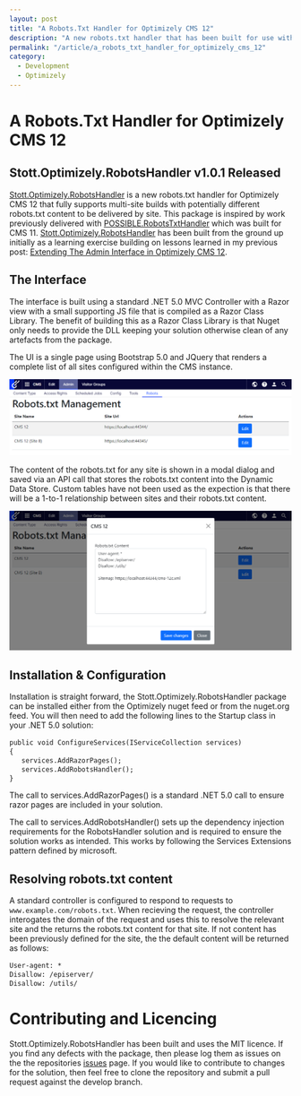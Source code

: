 ```yaml
---
layout: post
title: "A Robots.Txt Handler for Optimizely CMS 12"
description: "A new robots.txt handler that has been built for use with Optimizely CMS 12."
permalink: "/article/a_robots_txt_handler_for_optimizely_cms_12"
category:
  - Development
  - Optimizely
---
```


# A Robots.Txt Handler for Optimizely CMS 12

## Stott.Optimizely.RobotsHandler v1.0.1 Released

[Stott.Optimizely.RobotsHandler](https://github.com/GeekInTheNorth/Stott.Optimizely.RobotsHandler) is a new robots.txt handler for Optimizely CMS 12 that fully supports multi-site builds with potentially different robots.txt content to be delivered by site. This package is inspired by work previously delivered with [POSSIBLE.RobotsTxtHandler](https://github.com/made-to-engage/MadeToEngage.RobotsTxtHandler) which was built for CMS 11.  [Stott.Optimizely.RobotsHandler](https://github.com/GeekInTheNorth/Stott.Optimizely.RobotsHandler) has been built from the ground up initially as a learning exercise building on lessons learned in my previous post: [Extending The Admin Interface in Optimizely CMS 12](/article/custom_admin_pages_in_optimizely_12).

## The Interface

The interface is built using a standard .NET 5.0 MVC Controller with a Razor view with a small supporting JS file that is compiled as a Razor Class Library.  The benefit of building this as a Razor Class Library is that Nuget only needs to provide the DLL keeping your solution otherwise clean of any artefacts from the package. 

The UI is a single page using Bootstrap 5.0 and JQuery that renders a complete list of all sites configured within the CMS instance.

![Stott Robots Handler - Listing View](/assets/robots-handler-1.png)

The content of the robots.txt for any site is shown in a modal dialog and saved via an API call that stores the robots.txt content into the Dynamic Data Store.  Custom tables have not been used as the expection is that there will be a 1-to-1 relationship between sites and their robots.txt content.

![Stott Robots Handler - Edit Modal](/assets/robots-handler-2.png)

## Installation & Configuration

Installation is straight forward, the Stott.Optimizely.RobotsHandler package can be installed either from the Optimizely nuget feed or from the nuget.org feed.  You will then need to add the following lines to the Startup class in your .NET 5.0 solution:

```
public void ConfigureServices(IServiceCollection services)
{
   services.AddRazorPages();
   services.AddRobotsHandler();
}
```

The call to services.AddRazorPages() is a standard .NET 5.0 call to ensure razor pages are included in your solution.

The call to services.AddRobotsHandler() sets up the dependency injection requirements for the RobotsHandler solution and is required to ensure the solution works as intended. This works by following the Services Extensions pattern defined by microsoft.

## Resolving robots.txt content

A standard controller is configured to respond to requests to `www.example.com/robots.txt`. When recieving the request, the controller interogates the domain of the request and uses this to resolve the relevant site and the returns the robots.txt content for that site.  If not content has been previously defined for the site, the the default content will be returned as follows:

```
User-agent: *
Disallow: /episerver/
Disallow: /utils/
```

# Contributing and Licencing

Stott.Optimizely.RobotsHandler has been built and uses the MIT licence.  If you find any defects with the package, then please log them as issues on the the repositories [issues](https://github.com/GeekInTheNorth/Stott.Optimizely.RobotsHandler/issues) page. If you would like to contribute to changes for the solution, then feel free to clone the repository and submit a pull request against the develop branch.